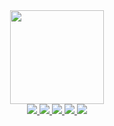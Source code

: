 <div id="header" align="center">
  <img src="https://media.discordapp.net/attachments/840678444035604510/1006539329646120970/anon-Hotline-Miami--gif-2947163.gif" width="150"/>
</div>
<div id="badges" align="center">
    <a href="https://discordapp.com/users/425332814393638912/">
<img src="https://media.discordapp.net/attachments/840678444035604510/1006828294341132420/2111310.png?width=465&height=465" />
  </a>
  <a href="https://steamcommunity.com/id/Sovthought/">
<img src="https://media.discordapp.net/attachments/840678444035604510/1006828294865440798/2111643.png?width=465&height=465" />
  </a>
  <a href="your-linkedin-URL">
<img src="https://media.discordapp.net/attachments/840678444035604510/1006828296161476658/2111667.png?width=465&height=465" />
  </a>
    <a href="https://ru.pinterest.com/temashaydrov/">
<img src="https://media.discordapp.net/attachments/840678444035604510/1006828295490371604/2111535.png?width=465&height=465" />
  </a>
    <a href="your-linkedin-URL">
<img src="https://media.discordapp.net/attachments/840678444035604510/1006828296706727957/2111627.png?width=465&height=465" />
  </a>
</div>
